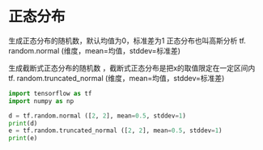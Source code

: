 # 正态分布

生成正态分布的随机数，默认均值为0，标准差为1 正态分布也叫高斯分析 tf. random.normal (维度，mean=均值，stddev=标准差)

生成截断式正态分布的随机数 ，截断式正态分布是把x的取值限定在一定区间内
tf. random.truncated_normal (维度，mean=均值，stddev=标准差)

```py
import tensorflow as tf
import numpy as np

d = tf.random.normal ([2, 2], mean=0.5, stddev=1)
print(d)
e = tf.random.truncated_normal ([2, 2], mean=0.5, stddev=1)
print(e)
```

